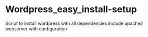 # Wordpress_easy_install-setup
Script to install wordpress with all dependencies include apache2 webserver with configuration 
